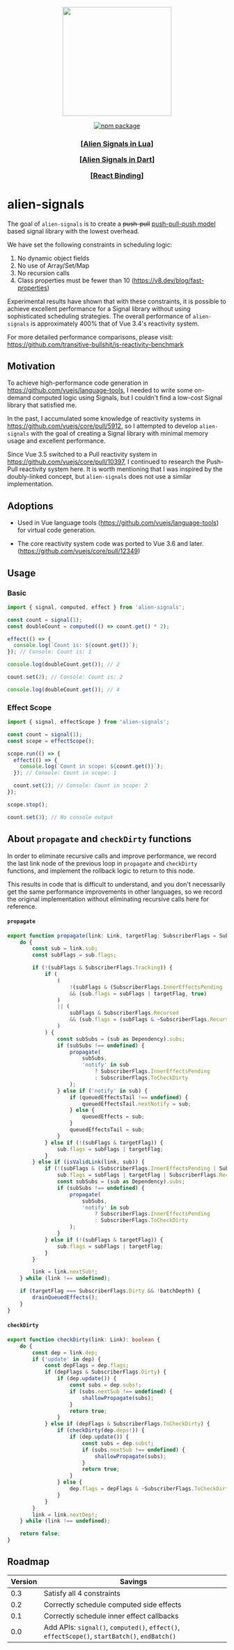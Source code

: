 <p align="center">
	<img src="assets/logo.png" width="250"><br>
<p>

<p align="center">
	<a href="https://npmjs.com/package/alien-signals"><img src="https://badgen.net/npm/v/alien-signals" alt="npm package"></a>
</p>

<h3 align="center">
    <p>[<a href="https://github.com/YanqingXu/alien-signals-in-lua">Alien Signals in Lua</a>]</p>
    <p>[<a href="https://github.com/medz/alien-signals-dart">Alien Signals in Dart</a>]</p>
    <p>[<a href="https://github.com/Rajaniraiyn/react-alien-signals">React Binding</a>]</p>
</h3>

# alien-signals

The goal of `alien-signals` is to create a ~~push-pull~~ [push-pull-push model](https://github.com/stackblitz/alien-signals/pull/19) based signal library with the lowest overhead.

We have set the following constraints in scheduling logic:

1. No dynamic object fields
2. No use of Array/Set/Map
3. No recursion calls
4. Class properties must be fewer than 10 (https://v8.dev/blog/fast-properties)

Experimental results have shown that with these constraints, it is possible to achieve excellent performance for a Signal library without using sophisticated scheduling strategies. The overall performance of `alien-signals` is approximately 400% that of Vue 3.4's reactivity system.

For more detailed performance comparisons, please visit: https://github.com/transitive-bullshit/js-reactivity-benchmark

## Motivation

To achieve high-performance code generation in https://github.com/vuejs/language-tools, I needed to write some on-demand computed logic using Signals, but I couldn't find a low-cost Signal library that satisfied me.

In the past, I accumulated some knowledge of reactivity systems in https://github.com/vuejs/core/pull/5912, so I attempted to develop `alien-signals` with the goal of creating a Signal library with minimal memory usage and excellent performance.

Since Vue 3.5 switched to a Pull reactivity system in https://github.com/vuejs/core/pull/10397, I continued to research the Push-Pull reactivity system here. It is worth mentioning that I was inspired by the doubly-linked concept, but `alien-signals` does not use a similar implementation.

## Adoptions

- Used in Vue language tools (https://github.com/vuejs/language-tools) for virtual code generation.

- The core reactivity system code was ported to Vue 3.6 and later. (https://github.com/vuejs/core/pull/12349)

## Usage

### Basic

```ts
import { signal, computed, effect } from 'alien-signals';

const count = signal(1);
const doubleCount = computed(() => count.get() * 2);

effect(() => {
  console.log(`Count is: ${count.get()}`);
}); // Console: Count is: 1

console.log(doubleCount.get()); // 2

count.set(2); // Console: Count is: 2

console.log(doubleCount.get()); // 4
```

### Effect Scope

```ts
import { signal, effectScope } from 'alien-signals';

const count = signal(1);
const scope = effectScope();

scope.run(() => {
  effect(() => {
    console.log(`Count in scope: ${count.get()}`);
  }); // Console: Count in scope: 1

  count.set(2); // Console: Count in scope: 2
});

scope.stop();

count.set(3); // No console output
```

## About `propagate` and `checkDirty` functions

In order to eliminate recursive calls and improve performance, we record the last link node of the previous loop in `propagate` and `checkDirty` functions, and implement the rollback logic to return to this node.

This results in code that is difficult to understand, and you don't necessarily get the same performance improvements in other languages, so we record the original implementation without eliminating recursive calls here for reference.

#### `propagate`

```ts
export function propagate(link: Link, targetFlag: SubscriberFlags = SubscriberFlags.Dirty): void {
	do {
		const sub = link.sub;
		const subFlags = sub.flags;

		if (!(subFlags & SubscriberFlags.Tracking)) {
			if (
				(
					!(subFlags & (SubscriberFlags.InnerEffectsPending | SubscriberFlags.ToCheckDirty | SubscriberFlags.Dirty))
					&& (sub.flags = subFlags | targetFlag, true)
				)
				|| (
					subFlags & SubscriberFlags.Recursed
					&& (sub.flags = (subFlags & ~SubscriberFlags.Recursed) | targetFlag, true)
				)
			) {
				const subSubs = (sub as Dependency).subs;
				if (subSubs !== undefined) {
					propagate(
						subSubs,
						'notify' in sub
							? SubscriberFlags.InnerEffectsPending
							: SubscriberFlags.ToCheckDirty
					);
				} else if ('notify' in sub) {
					if (queuedEffectsTail !== undefined) {
						queuedEffectsTail.nextNotify = sub;
					} else {
						queuedEffects = sub;
					}
					queuedEffectsTail = sub;
				}
			} else if (!(subFlags & targetFlag)) {
				sub.flags = subFlags | targetFlag;
			}
		} else if (isValidLink(link, sub)) {
			if (!(subFlags & (SubscriberFlags.InnerEffectsPending | SubscriberFlags.ToCheckDirty | SubscriberFlags.Dirty))) {
				sub.flags = subFlags | targetFlag | SubscriberFlags.Recursed;
				const subSubs = (sub as Dependency).subs;
				if (subSubs !== undefined) {
					propagate(
						subSubs,
						'notify' in sub
							? SubscriberFlags.InnerEffectsPending
							: SubscriberFlags.ToCheckDirty
					);
				}
			} else if (!(subFlags & targetFlag)) {
				sub.flags = subFlags | targetFlag;
			}
		}

		link = link.nextSub!;
	} while (link !== undefined);

	if (targetFlag === SubscriberFlags.Dirty && !batchDepth) {
		drainQueuedEffects();
	}
}
```

#### `checkDirty`

```ts
export function checkDirty(link: Link): boolean {
	do {
		const dep = link.dep;
		if ('update' in dep) {
			const depFlags = dep.flags;
			if (depFlags & SubscriberFlags.Dirty) {
				if (dep.update()) {
					const subs = dep.subs!;
					if (subs.nextSub !== undefined) {
						shallowPropagate(subs);
					}
					return true;
				}
			} else if (depFlags & SubscriberFlags.ToCheckDirty) {
				if (checkDirty(dep.deps!)) {
					if (dep.update()) {
						const subs = dep.subs!;
						if (subs.nextSub !== undefined) {
							shallowPropagate(subs);
						}
						return true;
					}
				} else {
					dep.flags = depFlags & ~SubscriberFlags.ToCheckDirty;
				}
			}
		}
		link = link.nextDep!;
	} while (link !== undefined);

	return false;
}
```

## Roadmap

| Version | Savings                                                                                       |
|---------|-----------------------------------------------------------------------------------------------|
| 0.3     | Satisfy all 4 constraints                                                                     |
| 0.2     | Correctly schedule computed side effects                                                      |
| 0.1     | Correctly schedule inner effect callbacks                                                     |
| 0.0     | Add APIs: `signal()`, `computed()`, `effect()`, `effectScope()`, `startBatch()`, `endBatch()` |
